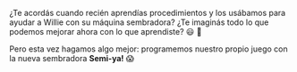 ¿Te acordás cuando recién aprendías procedimientos y los usábamos para ayudar a Willie con su máquina sembradora? ¿Te imaginás todo lo que podemos mejorar ahora con lo que aprendiste? :smiley: :muscle:

Pero esta vez hagamos algo mejor: programemos nuestro propio juego con la nueva sembradora **Semi-ya!** :scream: 